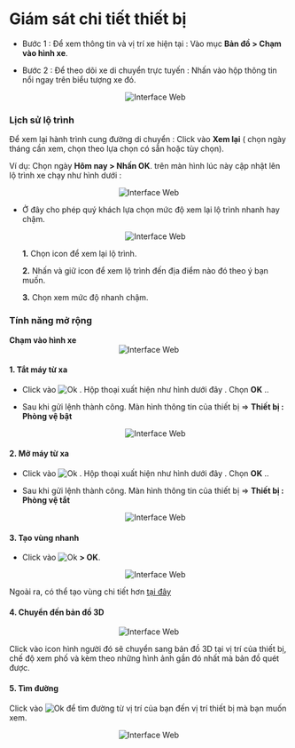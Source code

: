 
# Giám sát chi tiết thiết bị 

- Bước 1 : Để xem thông tin và vị trí xe hiện tại : Vào mục **Bản đồ > Chạm vào hình xe**.
- Bước 2 : Để theo  dõi xe di chuyển trực tuyến : Nhấn vào hộp thông tin nổi ngay trên biểu tượng xe đó.

    <span style="display:block;text-align:center">![Interface Web](/docs/assets/images/web-interface/app-vcn/nexthome.jpg) 

### Lịch sử lộ trình
Để xem lại hành trình cung đường di chuyển : Click vào **Xem lại** ( chọn ngày tháng cần xem, chọn theo lựa chọn có sẵn hoặc tùy chọn). 

Ví dụ: Chọn ngày **Hôm nay > Nhấn OK**. trên màn hình lúc này cập nhật lên lộ trình xe chạy như hình dưới :

<span style="display:block;text-align:center">![Interface Web](/docs/assets/images/web-interface/app-vcn/review-2.jpg) 

* Ở đây cho phép quý khách lựa chọn mức độ xem lại lộ trình nhanh hay chậm.

    <span style="display:block;text-align:center">![Interface Web](/docs/assets/images/web-interface/app-vcn/history-2.jpg) 

    **1.** Chọn icon để xem lại lộ trình.

    **2.** Nhấn và giữ icon để xem lộ trình đến địa điểm nào đó theo ý bạn muốn.

    **3.** Chọn xem mức độ nhanh chậm.

### Tính năng mở rộng 

**Chạm vào hình xe**
 <span style="display:block;text-align:center">![Interface Web](/docs/assets/images/web-interface/app-vcn/tools-1.jpg) 

####  1. Tắt máy từ xa

* Click vào <span class="icon-left svg-filter-info">![Ok](/docs/assets/images/web-interface/icon/SVG/icons8-lock.svg) . Hộp thoại xuất hiện như hình dưới đây . Chọn **OK**  .. 
* Sau khi gửi lệnh thành công. Màn hình thông tin của thiết bị => **Thiết bị : Phòng vệ bật**

    <span style="display:block;text-align:center">![Interface Web](/docs/assets/images/web-interface/app-vcn/tat-may-tu-xa.jpg)

#### 2. Mở máy từ xa

* Click vào <span class="icon-left svg-filter-info">![Ok](/docs/assets/images/web-interface/icon/SVG/icons8-unlock-52.png) . Hộp thoại xuất hiện như hình dưới đây . Chọn **OK**  .. 
* Sau khi gửi lệnh thành công. Màn hình thông tin của thiết bị => **Thiết bị : Phòng vệ tắt**

    <span style="display:block;text-align:center">![Interface Web](/docs/assets/images/web-interface/app-vcn/khoi-phuc-tat-may.jpg)

#### 3. Tạo vùng nhanh

* Click vào <span class="icon-left svg-filter-info">![Ok](/docs/assets/images/web-interface/icon/SVG/pentagon.svg) **> OK**.
 
    <span style="display:block;text-align:center">![Interface Web](/docs/assets/images/web-interface/app-vcn/create-region.jpg)

Ngoài ra, có thể tạo vùng chi tiết hơn [tại đây](vi/modules/app-vcn/warning-area/#warning-area) <div id="warning-area"> 

#### 4. Chuyển đến bản đồ 3D

<span style="display:block;text-align:center">![Interface Web](/docs/assets/images/web-interface/app-vcn/vi-tri-cua-ban.jpg) 


Click vào icon hình người đó sẽ chuyển sang bản đồ 3D tại vị trí của thiết bị, chế độ xem phố và kèm theo những hình ảnh gần đó nhất mà bản đồ quét được.
 

#### 5. Tìm đường

Click vào <span class="icon-left svg-filter-serch">![Ok](/docs/assets/images/web-interface/icon/SVG/directions.svg) để tìm đường từ vị trí của bạn đến vị trí thiết bị mà bạn muốn xem.

 <span style="display:block;text-align:center">![Interface Web](/docs/assets/images/web-interface/app-vcn/search-the-way-1.jpg) 




